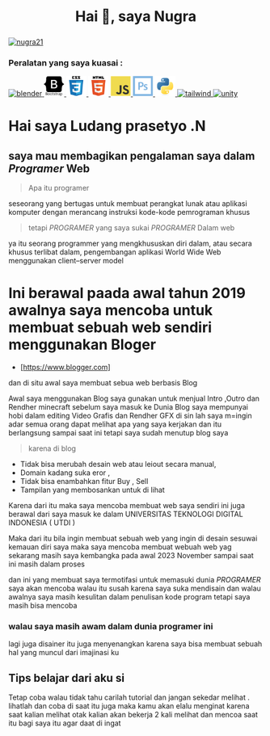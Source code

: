 <!-- <img align="right" alt="Coding" width="400" src="https://avatars.githubusercontent.com/u/150422561?v=4"> -->

<h1 align="center">Hai 👋, saya Nugra</h1>
<h3 align="center"></h3>

<h3 align="left"></h3>
<p align="left">
<a href="https://www.youtube.com/@nugra2178" target="blank"><img align="center" src="https://raw.githubusercontent.com/rahuldkjain/github-profile-readme-generator/master/src/images/icons/Social/youtube.svg" alt="nugra21" height="30" width="40" /></a>
</p>

<h3 align="left">Peralatan yang saya kuasai :</h3>
<p align="left"> <a href="https://www.blender.org/" target="_blank" rel="noreferrer"> <img src="https://download.blender.org/branding/community/blender_community_badge_white.svg" alt="blender" width="40" height="40"/> </a> <a href="https://getbootstrap.com" target="_blank" rel="noreferrer"> <img src="https://raw.githubusercontent.com/devicons/devicon/master/icons/bootstrap/bootstrap-plain-wordmark.svg" alt="bootstrap" width="40" height="40"/> </a> <a href="https://www.w3schools.com/css/" target="_blank" rel="noreferrer"> <img src="https://raw.githubusercontent.com/devicons/devicon/master/icons/css3/css3-original-wordmark.svg" alt="css3" width="40" height="40"/> </a> <a href="https://www.w3.org/html/" target="_blank" rel="noreferrer"> <img src="https://raw.githubusercontent.com/devicons/devicon/master/icons/html5/html5-original-wordmark.svg" alt="html5" width="40" height="40"/> </a> <a href="https://developer.mozilla.org/en-US/docs/Web/JavaScript" target="_blank" rel="noreferrer"> <img src="https://raw.githubusercontent.com/devicons/devicon/master/icons/javascript/javascript-original.svg" alt="javascript" width="40" height="40"/> </a> <a href="https://www.photoshop.com/en" target="_blank" rel="noreferrer"> <img src="https://raw.githubusercontent.com/devicons/devicon/master/icons/photoshop/photoshop-line.svg" alt="photoshop" width="40" height="40"/> </a> <a href="https://www.python.org" target="_blank" rel="noreferrer"> <img src="https://raw.githubusercontent.com/devicons/devicon/master/icons/python/python-original.svg" alt="python" width="40" height="40"/> </a> <a href="https://tailwindcss.com/" target="_blank" rel="noreferrer"> <img src="https://www.vectorlogo.zone/logos/tailwindcss/tailwindcss-icon.svg" alt="tailwind" width="40" height="40"/> </a> <a href="https://unity.com/" target="_blank" rel="noreferrer"> <img src="https://www.vectorlogo.zone/logos/unity3d/unity3d-icon.svg" alt="unity" width="40" height="40"/> </a> </p>





<!---
Nugraa21/Nugraa21 is a ✨ special ✨ repository because its `README.md` (this file) appears on your GitHub profile.
You can click the Preview link to take a look at your changes.
--->
# Hai saya Ludang prasetyo .N

## saya mau membagikan pengalaman saya dalam _Programer_ Web

>Apa itu programer

seseorang yang bertugas untuk membuat perangkat lunak atau aplikasi komputer dengan merancang
instruksi kode-kode pemrograman khusus
>tetapi _PROGRAMER_ yang saya sukai _PROGRAMER_ Dalam web

 ya itu
seorang programmer yang mengkhususkan diri dalam, atau secara khusus terlibat dalam, pengembangan
aplikasi World Wide Web menggunakan client–server model

# Ini berawal paada awal tahun 2019 awalnya saya mencoba untuk membuat sebuah web sendiri menggunakan Bloger
* [https://www.blogger.com] 

dan di situ awal saya membuat sebua web berbasis Blog

Awal saya menggunakan Blog saya gunakan untuk menjual Intro ,Outro dan Rendher minecraft
sebelum saya masuk ke Dunia Blog saya mempunyai hobi dalam editing Video Grafis dan Rendher GFX
di sin lah saya m=ingin adar semua orang dapat melihat apa yang saya kerjakan dan itu berlangsung sampai saat ini tetapi saya sudah menutup blog saya

>karena di blog

- Tidak bisa merubah desain web atau leiout secara manual,
- Domain kadang suka eror ,
- Tidak bisa enambahkan fitur Buy , Sell
- Tampilan yang membosankan untuk di lihat

Karena dari itu maka saya mencoba membuat web saya sendiri ini juga berawal dari saya masuk ke dalam UNIVERSITAS TEKNOLOGI DIGITAL INDONESIA ( UTDI )

Maka dari itu bila ingin membuat sebuah web yang ingin di desain sesuwai kemauan diri saya maka saya mencoba membuat webuah web yag sekarang masih saya kembangka pada awal 2023 November sampai saat ini masih dalam proses

dan ini yang membuat saya termotifasi untuk memasuki dunia _PROGRAMER_ saya akan mencoba walau itu susah karena saya suka mendisain dan
walau awalnya saya masih kesulitan dalam penulisan kode program tetapi saya masih bisa mencoba

### walau saya masih awam dalam dunia programer ini

lagi juga disainer itu juga menyenangkan karena saya bisa membuat sebuah hal yang muncul dari imajinasi ku 

## Tips belajar dari aku si 

Tetap coba walau tidak tahu carilah tutorial 
dan jangan sekedar melihat . lihatlah dan coba di saat itu juga maka kamu akan elalu menginat karena saat kalian melihat otak kalian akan bekerja 2 kali melihat dan mencoa saat itu 
bagi saya itu agar daat di ingat 

